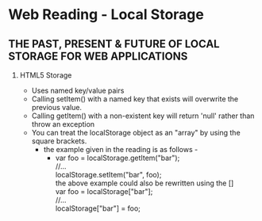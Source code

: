 # Web Reading - Local Storage
## THE PAST, PRESENT & FUTURE OF LOCAL STORAGE FOR WEB APPLICATIONS

1. HTML5 Storage
    
    * Uses named key/value pairs
    * Calling setItem() with a named key that exists will overwrite the previous value.
    * Calling getItem() with a non-existent key will return 'null' rather than throw an exception
    * You can treat the localStorage object as an "array" by using the square brackets.
        * the example given in the reading is as follows -
            * var foo = localStorage.getItem("bar");  
                //...  
                localStorage.setItem("bar", foo);  
                the above example could also be rewritten using the []  
                var foo = localStorage["bar"];  
                //...  
                localStorage["bar"] = foo;

    